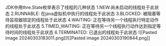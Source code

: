 JDK中用thre.State枚举表示了线程的几种状态
1.NEW:尚未启动的线程处于此状态
2.RUNNABLE: 在java虚拟机中执行的线程处于此状态
3.BLOCKED: 被阻塞等待监视器锁定的线程处于此状态
4.WAITING: 正在等待另一个线程执行特定动作的线程处于此状态
5.TIMED_WAITING: 正在等待另一个线程执行动作达到指定等待时间的线程处于此状态
6.TERMINATED: 已退出的线程处于此状态
![[Pasted image 20240303183011.png]]![[Pasted image 20240303190844.png]]